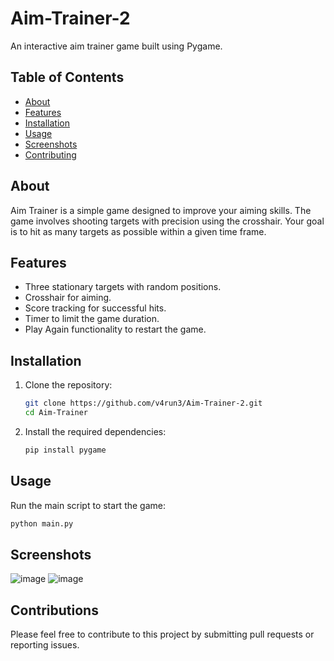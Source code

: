 # Aim-Trainer-2

An interactive aim trainer game built using Pygame.

## Table of Contents

- [About](#about)
- [Features](#features)
- [Installation](#installation)
- [Usage](#usage)
- [Screenshots](#screenshots)
- [Contributing](#contributing)

## About

Aim Trainer is a simple game designed to improve your aiming skills. The game involves shooting targets with precision using the crosshair. Your goal is to hit as many targets as possible within a given time frame.

## Features

- Three stationary targets with random positions.
- Crosshair for aiming.
- Score tracking for successful hits.
- Timer to limit the game duration.
- Play Again functionality to restart the game.

## Installation

1. Clone the repository:

    ```bash
    git clone https://github.com/v4run3/Aim-Trainer-2.git
    cd Aim-Trainer
    ```

2. Install the required dependencies:

    ```bash
    pip install pygame
    ```

## Usage

Run the main script to start the game:

```bash
python main.py
```
## Screenshots
![image](https://github.com/v4run3/Aim-Trainer-2/assets/83914190/9b44bf56-a862-4c68-8249-aeab9490e636)
![image](https://github.com/v4run3/Aim-Trainer-2/assets/83914190/c0a52676-2a9a-4931-8d68-bd923d0473d8)

## Contributions
Please feel free to contribute to this project by submitting pull requests or reporting issues.





